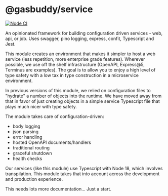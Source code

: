 @gasbuddy/service
=================

[![Node CI](https://github.com/gas-buddy/service/actions/workflows/nodejs.yml/badge.svg)](https://github.com/gas-buddy/service/actions/workflows/nodejs.yml)

An opinionated framework for building configuration driven services - web, api, or job. Uses swagger, pino logging, express, confit, Typescript and Jest.

This module creates an environment that makes it simpler to host a web service
(less repetition, more enterprise grade features). Wherever possible, we use off
the shelf infrastructure (OpenAPI, Express@5, Terminus are examples). The goal is to allow
you to enjoy a high level of type safety with a low tax in type construction in a
microservice environment.

In previous versions of this module, we relied on configuration files to "hydrate"
a number of objects into the runtime. We have moved away from that in favor of
just creating objects in a simple service Typescript file that plays much nicer
with type safety.

The module takes care of configuration-driven:

* body logging
* json parsing
* error handling
* hosted OpenAPI documents/handlers
* traditional routing
* graceful shutdown
* health checks

Our services (like this module) use Typescript with Node 18, which involves transpilation.
This module takes that into account across the development and production experience.

This needs lots more documentation... Just a start.